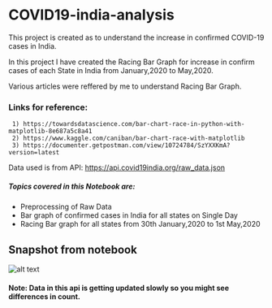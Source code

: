 # COVID19-india-analysis

This project is created as to understand the increase in confirmed COVID-19 cases in India.

In this project I have created the Racing Bar Graph for increase in confirm cases of each State in India from January,2020 to May,2020.

Various articles were reffered by me to understand Racing Bar Graph.
### Links for reference:
     1) https://towardsdatascience.com/bar-chart-race-in-python-with-matplotlib-8e687a5c8a41
     2) https://www.kaggle.com/caniban/bar-chart-race-with-matplotlib
     3) https://documenter.getpostman.com/view/10724784/SzYXXKmA?version=latest
     
Data used is from API: https://api.covid19india.org/raw_data.json

##### Topics covered in this Notebook are:
 - Preprocessing of Raw Data
 - Bar graph of confirmed cases in India for all states on Single Day
 - Racing Bar graph for all states from 30th January,2020 to 1st May,2020
 
## Snapshot from notebook
![alt text](https://github.com/satishf889/COVID19-india-analysis/blob/master/covid-19.jpg?raw=true)

#### Note: Data in this api is getting updated slowly so you might see differences in count.
